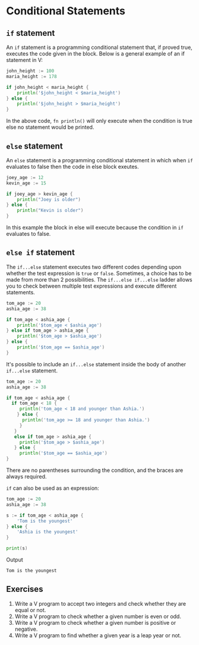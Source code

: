 # Conditional Statements

## `if` statement

An `if` statement is a programming conditional statement that, if proved true, executes the code given in the block. Below is a general example of an if statement in V:

```go
john_height := 100
maria_height := 178

if john_height < maria_height {
	println('$john_height < $maria_height')
} else {
	println('$john_height > $maria_height')
}
```

In the above code, `fn println()` will only execute when the condition is true else no statement would be printed.  

## `else` statement

An `else` statement is a programming conditional statement in which when `if` evaluates to false then the code in else block exeutes.

```go
joey_age := 12
kevin_age := 15

if joey_age > kevin_age {
	println("Joey is older")
} else {
	println("Kevin is older")
}
```

In this example the block in else will execute because the condition in `if` evaluates to false.


## `else if` statement

The `if...else` statement executes two different codes depending upon whether the test expression is `true` or `false`. Sometimes, a choice has to be made from more than 2 possibilities. The `if...else if...else` ladder allows you to check between multiple test expressions and execute different statements.

```go
tom_age := 20
ashia_age := 38

if tom_age < ashia_age {
	println('$tom_age < $ashia_age')
} else if tom_age > ashia_age {
	println('$tom_age > $ashia_age')
} else {
	println('$tom_age == $ashia_age')
}
```

It's possible to include an `if...else` statement inside the body of another `if...else` statement.

```go
tom_age := 20
ashia_age := 38

if tom_age < ashia_age {
  if tom_age < 18 {
     println('tom_age < 18 and younger than Ashia.')
    } else {
      println('tom_age >= 18 and younger than Ashia.')
     }
   } 
   else if tom_age > ashia_age {
     println('$tom_age > $ashia_age')
   } else {
     println('$tom_age == $ashia_age')
}
```

There are no parentheses surrounding the condition, and the braces are always required.

`if` can also be used as an expression:

```go
tom_age := 20
ashia_age := 38

s := if tom_age < ashia_age {
	'Tom is the youngest'
} else {
	'Ashia is the youngest'
}

print(s)
```

Output
```bash
Tom is the youngest
```

## Exercises

1. Write a V program to accept two integers and check whether they are equal or not.
2. Write a V program to check whether a given number is even or odd.
3. Write a V program to check whether a given number is positive or negative.
4. Write a V program to find whether a given year is a leap year or not.
